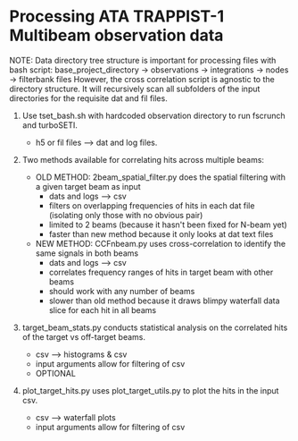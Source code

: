 # Processing ATA TRAPPIST-1 Multibeam observation data
NOTE: Data directory tree structure is important for processing files with bash script: 
base_project_directory -> observations -> integrations -> nodes -> filterbank files
However, the cross correlation script is agnostic to the directory structure.
It will recursively scan all subfolders of the input directories for the requisite dat and fil files.

1. Use tset_bash.sh with hardcoded observation directory to run fscrunch and turboSETI.
    - h5 or fil files --> dat and log files.

2.  Two methods available for correlating hits across multiple beams:
    - OLD METHOD: 2beam_spatial_filter.py does the spatial filtering with a given target beam as input
        - dats and logs --> csv
        - filters on overlapping frequencies of hits in each dat file (isolating only those with no obvious pair)
        - limited to 2 beams (because it hasn't been fixed for N-beam yet)
        - faster than new method because it only looks at dat text files
    - NEW METHOD: CCFnbeam.py uses cross-correlation to identify the same signals in both beams
        - dats and logs --> csv
        - correlates frequency ranges of hits in target beam with other beams
        - should work with any number of beams
        - slower than old method because it draws blimpy waterfall data slice for each hit in all beams

3. target_beam_stats.py conducts statistical analysis on the correlated hits of the target vs off-target beams.
    - csv --> histograms & csv
    - input arguments allow for filtering of csv
    - OPTIONAL

4. plot_target_hits.py uses plot_target_utils.py to plot the hits in the input csv.
    - csv --> waterfall plots
    - input arguments allow for filtering of csv
